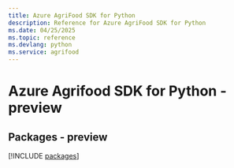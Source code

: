 ```yaml
---
title: Azure AgriFood SDK for Python
description: Reference for Azure AgriFood SDK for Python
ms.date: 04/25/2025
ms.topic: reference
ms.devlang: python
ms.service: agrifood
---
```

# Azure Agrifood SDK for Python - preview
## Packages - preview
[!INCLUDE [packages](agrifood-index.md)]